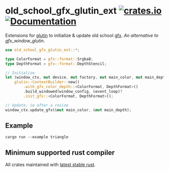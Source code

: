 old_school_gfx_glutin_ext
[![crates.io](https://img.shields.io/crates/v/old_school_gfx_glutin_ext.svg)](https://crates.io/crates/old_school_gfx_glutin_ext)
[![Documentation](https://docs.rs/old_school_gfx_glutin_ext/badge.svg)](https://docs.rs/old_school_gfx_glutin_ext)
=========================

Extensions for [glutin](https://crates.io/crates/glutin) to initialize & update old school
[gfx](https://crates.io/crates/gfx). _An alternative to gfx_window_glutin_.

```rust
use old_school_gfx_glutin_ext::*;

type ColorFormat = gfx::format::Srgba8;
type DepthFormat = gfx::format::DepthStencil;

// Initialize
let (window_ctx, mut device, mut factory, mut main_color, mut main_depth) =
    glutin::ContextBuilder::new()
        .with_gfx_color_depth::<ColorFormat, DepthFormat>()
        .build_windowed(window_config, &event_loop)?
        .init_gfx::<ColorFormat, DepthFormat>();

// Update, ie after a resize
window_ctx.update_gfx(&mut main_color, &mut main_depth);
```

## Example
`cargo run --example triangle`

## Minimum supported rust compiler
All crates maintained with [latest stable rust](https://gist.github.com/alexheretic/d1e98d8433b602e57f5d0a9637927e0c).
